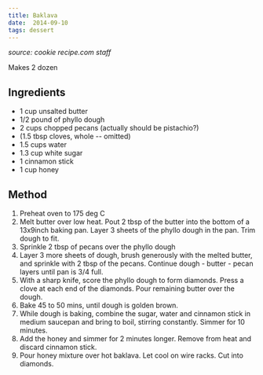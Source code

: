 ```yaml
---
title: Baklava
date:  2014-09-10
tags: dessert
---
```

*source: cookie recipe.com staff*

Makes 2 dozen

Ingredients
-----------

-   1 cup unsalted butter
-   1/2 pound of phyllo dough
-   2 cups chopped pecans (actually should be pistachio?)
-   (1.5 tbsp cloves, whole -- omitted)
-   1.5 cups water
-   1.3 cup white sugar
-   1 cinnamon stick
-   1 cup honey

Method
------

1.  Preheat oven to 175 deg C
2.  Melt butter over low heat. Pout 2 tbsp of the butter into the bottom
    of a 13x9inch baking pan. Layer 3 sheets of the phyllo dough in the
    pan. Trim dough to fit.
3.  Sprinkle 2 tbsp of pecans over the phyllo dough
4.  Layer 3 more sheets of dough, brush generously with the melted
    butter, and sprinkle with 2 tbsp of the pecans. Continue dough -
    butter - pecan layers until pan is 3/4 full.
5.  With a sharp knife, score the phyllo dough to form diamonds. Press a
    clove at each end of the diamonds. Pour remaining butter over the
    dough.
6.  Bake 45 to 50 mins, until dough is golden brown.
7.  While dough is baking, combine the sugar, water and cinnamon stick
    in medium saucepan and bring to boil, stirring constantly. Simmer
    for 10 minutes.
8.  Add the honey and simmer for 2 minutes longer. Remove from heat and
    discard cinnamon stick.
9.  Pour honey mixture over hot baklava. Let cool on wire racks. Cut
    into diamonds.

